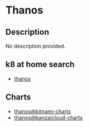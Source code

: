 # Thanos

## Description

No description provided.

## k8 at home search

- [thanos](https://nanne.dev/k8s-at-home-search/#/thanos)

## Charts

- [thanos@bitnami-charts](https://charts.bitnami.com/bitnami/)
- [thanos@banzaicloud-charts](https://kubernetes-charts.banzaicloud.com/)
